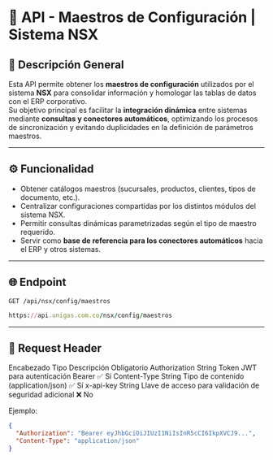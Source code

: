 # 🧩 API - Maestros de Configuración | Sistema NSX

## 📘 Descripción General

Esta API permite obtener los **maestros de configuración** utilizados por el sistema **NSX** para consolidar información y homologar las tablas de datos con el ERP corporativo.  
Su objetivo principal es facilitar la **integración dinámica** entre sistemas mediante **consultas y conectores automáticos**, optimizando los procesos de sincronización y evitando duplicidades en la definición de parámetros maestros.

---

## ⚙️ Funcionalidad

- Obtener catálogos maestros (sucursales, productos, clientes, tipos de documento, etc.).
- Centralizar configuraciones compartidas por los distintos módulos del sistema NSX.
- Permitir consultas dinámicas parametrizadas según el tipo de maestro requerido.
- Servir como **base de referencia para los conectores automáticos** hacia el ERP y otros sistemas.

---

## 🌐 Endpoint

```http
GET /api/nsx/config/maestros
```

```ruby
https://api.unigas.com.co/nsx/config/maestros

```
---

## 🧾 Request Header
Encabezado	Tipo	Descripción	Obligatorio
Authorization	String	Token JWT para autenticación Bearer	✅ Sí
Content-Type	String	Tipo de contenido (application/json)	✅ Sí
x-api-key	String	Llave de acceso para validación de seguridad adicional	❌ No

Ejemplo:

```json
{
  "Authorization": "Bearer eyJhbGciOiJIUzI1NiIsInR5cCI6IkpXVCJ9...",
  "Content-Type": "application/json"
} 
```
